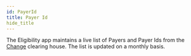 ```yaml
---
id: PayerId
title: Payer Id
hide_title
---
```

The Eligibility app maintains a live list of Payers and Payer Ids from the [Change](https://www.changehealthcare.com/) clearing house. 
The list is updated on a monthly basis. 
